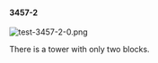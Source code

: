 #### 3457-2
![test-3457-2-0.png](https://github.com/lil-lab/nlvr/raw/master/nlvr/test/images/2/test-3457-2-0.png "test-3457-2-0.png")

There is a tower with only two blocks.